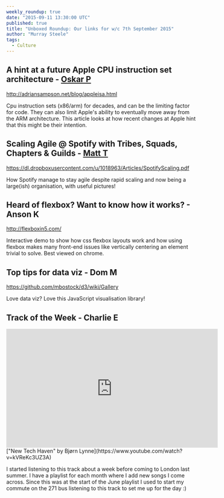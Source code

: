 ```yaml
---
weekly_roundup: true
date: "2015-09-11 13:30:00 UTC"
published: true
title: "Unboxed Roundup: Our links for w/c 7th September 2015"
author: "Murray Steele"
tags:
  - Culture
---
```


## A hint at a future Apple CPU instruction set architecture - [Oskar P](/people)

http://adriansampson.net/blog/appleisa.html

Cpu instruction sets (x86/arm) for decades, and can be the limiting factor for code. They can also limit Apple's ability to eventually move away from the ARM architecture. This article looks at how recent changes at Apple hint that this might be their intention.

## Scaling Agile @ Spotify with Tribes, Squads, Chapters & Guilds - [Matt T](https://uk.linkedin.com/in/mattturrell1)

https://dl.dropboxusercontent.com/u/1018963/Articles/SpotifyScaling.pdf

How Spotify manage to stay agile despite rapid scaling and now being a large(ish) organisation, with useful pictures!

## Heard of flexbox? Want to know how it works? - Anson K

http://flexboxin5.com/

Interactive demo to show how css flexbox layouts work and how using flexbox makes many front-end issues like vertically centering an element trivial to solve. Best viewed on chrome.

## Top tips for data viz - Dom M

https://github.com/mbostock/d3/wiki/Gallery

Love data viz? Love this JavaScript visualisation library!

## Track of the Week - Charlie E

<iframe width="560" height="315" src="https://www.youtube.com/embed/kVReKc3UZ3A" frameborder="0" allowfullscreen></iframe>
["New Tech Haven" by Bjørn Lynne](https://www.youtube.com/watch?v=kVReKc3UZ3A)

I started listening to this track about a week before coming to London last summer. I have a playlist for each month where I add new songs I come across. Since this was at the start of the June playlist I used to start my commute on the 271 bus listening to this track to set me up for the day :)
